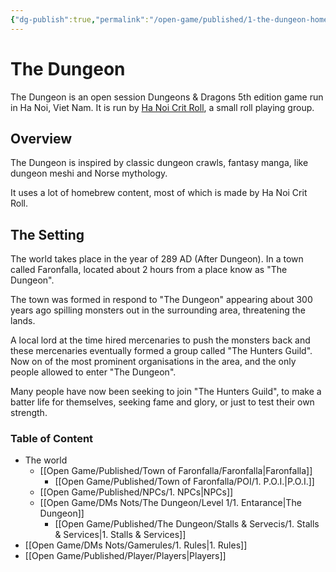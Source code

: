```yaml
---
{"dg-publish":true,"permalink":"/open-game/published/1-the-dungeon-home-page/","tags":["gardenEntry"]}
---
```


# The Dungeon
The Dungeon is an open session Dungeons & Dragons 5th edition game run in Ha Noi, Viet Nam. It is run by [Ha Noi Crit Roll](https://www.facebook.com/HanoiCritRoll/), a small roll playing group.

## Overview
The Dungeon is inspired by classic dungeon crawls, fantasy manga, like dungeon meshi and Norse mythology.

It uses a lot of homebrew content, most of which is made by Ha Noi Crit Roll.

## The Setting
The world takes place in the year of 289 AD (After Dungeon). In a town called Faronfalla, located about 2 hours from a place know as "The Dungeon". 

The town was formed in respond to "The Dungeon" appearing about 300 years ago spilling monsters out in the surrounding area, threatening the lands.

A local lord at the time hired mercenaries to push the monsters back and these mercenaries eventually formed a group called "The Hunters Guild". Now on of the most prominent organisations in the area, and the only people allowed to enter "The Dungeon".

Many people have now been seeking to join "The Hunters Guild", to make a batter life for themselves, seeking fame and glory, or just to test their own strength.
### Table of Content
- The world
	- [[Open Game/Published/Town of Faronfalla/Faronfalla\|Faronfalla]]
		- [[Open Game/Published/Town of Faronfalla/POI/1. P.O.I.\|P.O.I.]]
	- [[Open Game/Published/NPCs/1. NPCs\|NPCs]]
	- [[Open Game/DMs Nots/The Dungeon/Level 1/1. Entarance\|The Dungeon]]
		- [[Open Game/Published/The Dungeon/Stalls & Servecis/1. Stalls & Services\|1. Stalls & Services]]
- [[Open Game/DMs Nots/Gamerules/1. Rules\|1. Rules]]
- [[Open Game/Published/Player/Players\|Players]]


